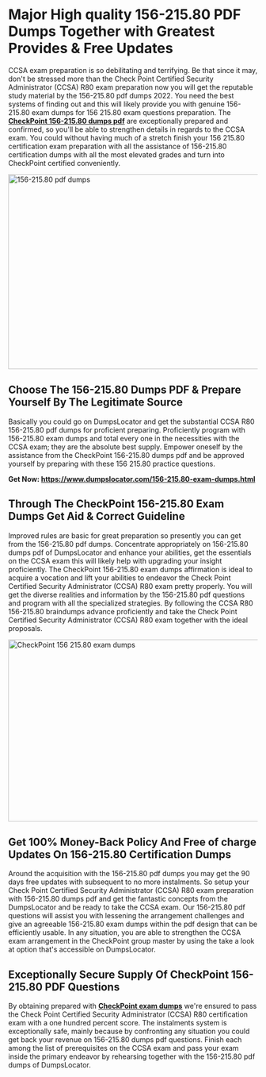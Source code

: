 <h1><strong>Major High quality 156-215.80 PDF Dumps Together with Greatest Provides &amp; Free Updates</strong></h1>
<p>CCSA exam preparation is so debilitating and terrifying. Be that since it may, don't be stressed more than the Check Point Certified Security Administrator (CCSA) R80 exam preparation now you will get the reputable study material by the 156-215.80 pdf dumps 2022. You need the best systems of finding out and this will likely provide you with genuine 156-215.80 exam dumps for 156 215.80 exam questions preparation. The <strong><a href="https://www.dumpslocator.com/156-215.80-exam-dumps.html">CheckPoint 156-215.80 dumps pdf</a></strong> are exceptionally prepared and confirmed, so you'll be able to strengthen details in regards to the CCSA exam. You could without having much of a stretch finish your 156 215.80 certification exam preparation with all the assistance of 156-215.80 certification dumps with all the most elevated grades and turn into CheckPoint certified conveniently.</p>
<p><img src="https://i.ibb.co/SKhFh8d/Pastel-Purple-Computer-UI-Class-Syllabus-Education-Presentation.png" alt="156-215.80 pdf dumps" width="700" height="393" /></p>
<h2><strong>Choose The 156-215.80 Dumps PDF &amp; Prepare Yourself By The Legitimate Source</strong></h2>
<p>Basically you could go on DumpsLocator and get the substantial CCSA R80 156-215.80 pdf dumps for proficient preparing. Proficiently program with 156-215.80 exam dumps and total every one in the necessities with the CCSA exam; they are the absolute best supply. Empower oneself by the assistance from the CheckPoint 156-215.80 dumps pdf and be approved yourself by preparing with these 156 215.80 practice questions.</p>
<p><strong>Get Now: <a href="https://www.dumpslocator.com/156-215.80-exam-dumps.html">https://www.dumpslocator.com/156-215.80-exam-dumps.html</a></strong></p>
<h2><strong>Through The CheckPoint 156-215.80 Exam Dumps Get Aid &amp; Correct Guideline</strong></h2>
<p>Improved rules are basic for great preparation so presently you can get from the 156-215.80 pdf dumps. Concentrate appropriately on 156-215.80 dumps pdf of DumpsLocator and enhance your abilities, get the essentials on the CCSA exam this will likely help with upgrading your insight proficiently. The CheckPoint 156-215.80 exam dumps affirmation is ideal to acquire a vocation and lift your abilities to endeavor the Check Point Certified Security Administrator (CCSA) R80 exam pretty properly. You will get the diverse realities and information by the 156-215.80 pdf questions and program with all the specialized strategies. By following the CCSA R80 156-215.80 braindumps advance proficiently and take the Check Point Certified Security Administrator (CCSA) R80 exam together with the ideal proposals.</p>
<p><a href="https://www.dumpslocator.com/156-215.80-exam-dumps.html"><img src="https://i.ibb.co/NtZbgjG/Blue-and-White-Medical-Dental-Clinic-Facebook-Ad.png" alt="CheckPoint 156 215.80 exam dumps" width="700" height="367" /></a></p>
<h2><strong>Get 100% Money-Back Policy And Free of charge Updates On 156-215.80 Certification Dumps</strong></h2>
<p>Around the acquisition with the 156-215.80 pdf dumps you may get the 90 days free updates with subsequent to no more instalments. So setup your Check Point Certified Security Administrator (CCSA) R80 exam preparation with 156-215.80 dumps pdf and get the fantastic concepts from the DumpsLocator and be ready to take the CCSA exam. Our 156-215.80 pdf questions will assist you with lessening the arrangement challenges and give an agreeable 156-215.80 exam dumps within the pdf design that can be efficiently usable. In any situation, you are able to strengthen the CCSA exam arrangement in the CheckPoint group master by using the take a look at option that's accessible on DumpsLocator.</p>
<h2><strong>Exceptionally Secure Supply Of CheckPoint 156-215.80 PDF Questions</strong></h2>
<p>By obtaining prepared with <strong><a href="https://www.dumpslocator.com/checkpoint-exams.html">CheckPoint exam dumps</a></strong> we're ensured to pass the Check Point Certified Security Administrator (CCSA) R80 certification exam with a one hundred percent score. The instalments system is exceptionally safe, mainly because by confronting any situation you could get back your revenue on 156-215.80 dumps pdf questions. Finish each among the list of prerequisites on the CCSA exam and pass your exam inside the primary endeavor by rehearsing together with the 156-215.80 pdf dumps of DumpsLocator.</p>
